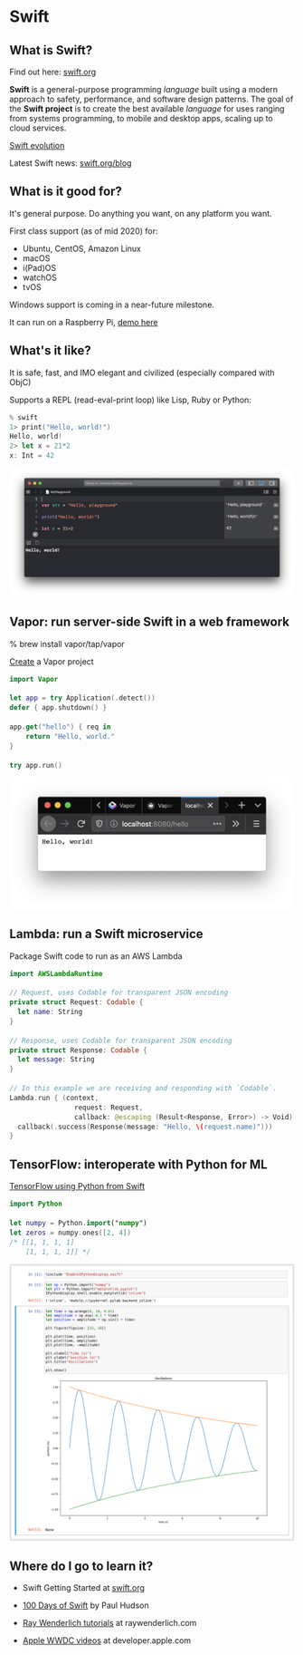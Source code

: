 # Swift

## What is Swift?

Find out here: [swift.org](https://swift.org/)

**Swift** is a general-purpose programming *language* built using a modern approach to safety, performance, and software design patterns. The goal of the **Swift project** is to create the best available *language* for uses ranging from systems programming, to mobile and desktop apps, scaling up to cloud services.

[Swift evolution](https://apple.github.io/swift-evolution/)

Latest Swift news: [swift.org/blog](https://swift.org/blog/)


## What is it good for?

It's general purpose. Do anything you want, on any platform you want.

First class support (as of mid 2020) for:

* Ubuntu, CentOS, Amazon Linux
* macOS
* i(Pad)OS
* watchOS
* tvOS

Windows support is coming in a near-future milestone.

It can run on a Raspberry Pi, [demo here](https://lickability.com/blog/swift-on-raspberry-pi/)


## What's it like?

It is safe, fast, and IMO elegant and civilized (especially compared with ObjC)

Supports a REPL (read-eval-print loop) like Lisp, Ruby or Python:

```swift
% swift
1> print("Hello, world!")
Hello, world!
2> let x = 21*2
x: Int = 42
```

![Swift Playground screenshot](docs/playground.png)

## Vapor: run server-side Swift in a web framework

% brew install vapor/tap/vapor

[Create](https://docs.vapor.codes/4.0/hello-world/) a Vapor project

```swift
import Vapor
 
let app = try Application(.detect())
defer { app.shutdown() }

app.get("hello") { req in
    return "Hello, world."
}

try app.run()
```

![Connect with a browser to the endpoint](docs/browser.png)

## Lambda: run a Swift microservice
Package Swift code to run as an AWS Lambda 

```swift
import AWSLambdaRuntime

// Request, uses Codable for transparent JSON encoding
private struct Request: Codable {
  let name: String
}

// Response, uses Codable for transparent JSON encoding
private struct Response: Codable {
  let message: String
}

// In this example we are receiving and responding with `Codable`.
Lambda.run { (context, 
				request: Request, 
				callback: @escaping (Result<Response, Error>) -> Void) in
  callback(.success(Response(message: "Hello, \(request.name)")))
}
```

## TensorFlow: interoperate with Python for ML

[TensorFlow using Python from Swift](https://www.tensorflow.org/swift/tutorials/python_interoperability)

```swift
import Python

let numpy = Python.import("numpy")
let zeros = numpy.ones([2, 4])
/* [[1, 1, 1, 1]
    [1, 1, 1, 1]] */
```

![Swift for Jupyter screenshot](https://github.com/google/swift-jupyter/blob/master/screenshots/display_matplotlib.png)

## Where do I go to learn it?

* Swift Getting Started at [swift.org](https://docs.swift.org/swift-book/LanguageGuide/TheBasics.html)

* [100 Days of Swift](https://www.hackingwithswift.com/100) by Paul Hudson
* [Ray Wenderlich tutorials](https://www.raywenderlich.com/ios/paths/learn) at raywenderlich.com
* [Apple WWDC videos](https://developer.apple.com/videos/) at developer.apple.com

